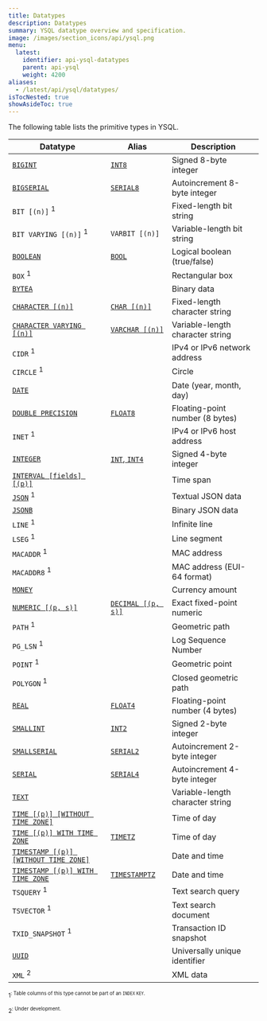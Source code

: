 ```yaml
---
title: Datatypes
description: Datatypes
summary: YSQL datatype overview and specification.
image: /images/section_icons/api/ysql.png
menu:
  latest:
    identifier: api-ysql-datatypes
    parent: api-ysql
    weight: 4200
aliases:
  - /latest/api/ysql/datatypes/
isTocNested: true
showAsideToc: true
---
```


The following table lists the primitive types in YSQL.

| Datatype | Alias | Description |
|----------|-------|-------------|
| [`BIGINT`](type_numeric) | [`INT8`](type_numeric) | Signed 8-byte integer |
| [`BIGSERIAL`](type_serial) | [`SERIAL8`](type_serial) | Autoincrement 8-byte integer |
| `BIT [(n)]` <sup>1<sup> | | Fixed-length bit string |
| `BIT VARYING [(n)]` <sup>1<sup> | `VARBIT [(n)]` | Variable-length bit string |
| [`BOOLEAN`](type_bool) | [`BOOL`](type_bool) | Logical boolean (true/false) |
| `BOX` <sup>1<sup> | | Rectangular box |
| [`BYTEA`](type_binary) | | Binary data |
| [`CHARACTER [(n)]`](type_character) | [`CHAR [(n)]`](type_character) | Fixed-length character string |
| [`CHARACTER VARYING [(n)]`](type_character) | [`VARCHAR [(n)]`](type_character) | Variable-length character string |
| `CIDR` <sup>1<sup> | | IPv4 or IPv6 network address |
| `CIRCLE` <sup>1<sup> | | Circle |
| [`DATE`](type_datetime) | | Date (year, month, day) |
| [`DOUBLE PRECISION`](type_numeric) | [`FLOAT8`](type_numeric) | Floating-point number (8 bytes) |
| `INET` <sup>1<sup> | | IPv4 or IPv6 host address |
| [`INTEGER`](type_numeric) | [`INT`, `INT4`](type_numeric) | Signed 4-byte integer |
| [`INTERVAL [fields] [(p)]`](type_datetime) | | Time span |
| [`JSON`](type_json) <sup>1<sup> | | Textual JSON data |
| [`JSONB`](type_json) | | Binary JSON data |
| `LINE` <sup>1<sup> | | Infinite line |
| `LSEG` <sup>1<sup> | | Line segment |
| `MACADDR` <sup>1<sup> | | MAC address |
| `MACADDR8` <sup>1<sup> | | MAC address (EUI-64 format) |
| [`MONEY`](type_money) | | Currency amount |
| [`NUMERIC [(p, s)]`](type_numeric) | [`DECIMAL [(p, s)]`](type_numeric) | Exact fixed-point numeric |
| `PATH` <sup>1<sup> | | Geometric path |
| `PG_LSN` <sup>1<sup> | | Log Sequence Number |
| `POINT` <sup>1<sup> | | Geometric point |
| `POLYGON` <sup>1<sup> | | Closed geometric path |
| [`REAL`](type_numeric) | [`FLOAT4`](type_numeric) | Floating-point number (4 bytes) |
| [`SMALLINT`](type_numeric) | [`INT2`](type_numeric) | Signed 2-byte integer |
| [`SMALLSERIAL`](type_serial) | [`SERIAL2`](type_serial) | Autoincrement 2-byte integer |
| [`SERIAL`](type_serial) | [`SERIAL4`](type_serial) | Autoincrement 4-byte integer |
| [`TEXT`](type_character) | | Variable-length character string |
| [`TIME [(p)] [WITHOUT TIME ZONE]`](type_datetime) | | Time of day |
| [`TIME [(p)] WITH TIME ZONE`](type_datetime) | [`TIMETZ`](type_datetime) | Time of day |
| [`TIMESTAMP [(p)] [WITHOUT TIME ZONE]`](type_datetime) | | Date and time |
| [`TIMESTAMP [(p)] WITH TIME ZONE`](type_datetime) | [`TIMESTAMPTZ`](type_datetime) | Date and time |
| `TSQUERY` <sup>1<sup> | | Text search query |
| `TSVECTOR` <sup>1<sup> | | Text search document |
| `TXID_SNAPSHOT` <sup>1<sup> | | Transaction ID snapshot |
| [`UUID`](type_uuid) | | Universally unique identifier |
| `XML` <sup>2<sup> | | XML data |

<sup>1<sup>: Table columns of this type cannot be part of an `INDEX` `KEY`.

<sup>2<sup>: Under development.
